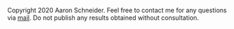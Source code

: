 Copyright 2020 Aaron Schneider. Feel free to contact me for any questions via [mail](mailto:Aaron.David.Schneider@gmail.com). Do not publish any results obtained without consultation.
